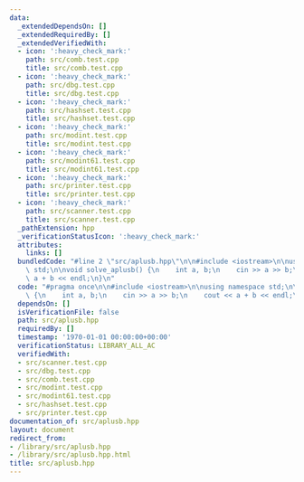 ```yaml
---
data:
  _extendedDependsOn: []
  _extendedRequiredBy: []
  _extendedVerifiedWith:
  - icon: ':heavy_check_mark:'
    path: src/comb.test.cpp
    title: src/comb.test.cpp
  - icon: ':heavy_check_mark:'
    path: src/dbg.test.cpp
    title: src/dbg.test.cpp
  - icon: ':heavy_check_mark:'
    path: src/hashset.test.cpp
    title: src/hashset.test.cpp
  - icon: ':heavy_check_mark:'
    path: src/modint.test.cpp
    title: src/modint.test.cpp
  - icon: ':heavy_check_mark:'
    path: src/modint61.test.cpp
    title: src/modint61.test.cpp
  - icon: ':heavy_check_mark:'
    path: src/printer.test.cpp
    title: src/printer.test.cpp
  - icon: ':heavy_check_mark:'
    path: src/scanner.test.cpp
    title: src/scanner.test.cpp
  _pathExtension: hpp
  _verificationStatusIcon: ':heavy_check_mark:'
  attributes:
    links: []
  bundledCode: "#line 2 \"src/aplusb.hpp\"\n\n#include <iostream>\n\nusing namespace\
    \ std;\n\nvoid solve_aplusb() {\n    int a, b;\n    cin >> a >> b;\n    cout <<\
    \ a + b << endl;\n}\n"
  code: "#pragma once\n\n#include <iostream>\n\nusing namespace std;\n\nvoid solve_aplusb()\
    \ {\n    int a, b;\n    cin >> a >> b;\n    cout << a + b << endl;\n}"
  dependsOn: []
  isVerificationFile: false
  path: src/aplusb.hpp
  requiredBy: []
  timestamp: '1970-01-01 00:00:00+00:00'
  verificationStatus: LIBRARY_ALL_AC
  verifiedWith:
  - src/scanner.test.cpp
  - src/dbg.test.cpp
  - src/comb.test.cpp
  - src/modint.test.cpp
  - src/modint61.test.cpp
  - src/hashset.test.cpp
  - src/printer.test.cpp
documentation_of: src/aplusb.hpp
layout: document
redirect_from:
- /library/src/aplusb.hpp
- /library/src/aplusb.hpp.html
title: src/aplusb.hpp
---
```

